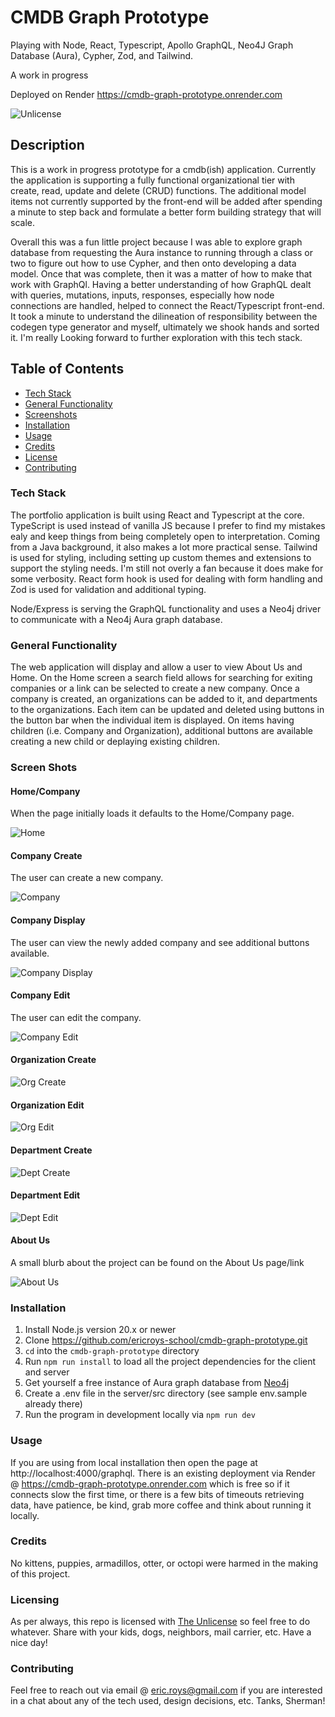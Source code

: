 # CMDB Graph Prototype

Playing with Node, React, Typescript, Apollo GraphQL, Neo4J Graph Database (Aura), Cypher, Zod, and Tailwind.

A work in progress

Deployed on Render
https://cmdb-graph-prototype.onrender.com

![Unlicense](https://img.shields.io/badge/license-The_Unlicense-blue)

## Description

This is a work in progress prototype for a cmdb(ish) application. Currently the application is supporting a fully functional organizational tier with create, read, update and delete (CRUD) functions. The additional model items not currently supported by the front-end will be added after spending a minute to step back and formulate a better form building strategy that will scale.

Overall this was a fun little project because I was able to explore graph database from requesting the Aura instance to running through a class or two to figure out how to use Cypher, and then onto developing a data model. Once that was complete, then it was a matter of how to make that work with GraphQl. Having a better understanding of how GraphQL dealt with queries, mutations, inputs, responses, especially how node connections are handled, helped to connect the React/Typescript front-end. It took a minute to understand the dilineation of responsibility between the codegen type generator and myself, ultimately we shook hands and sorted it. I'm really Looking forward to further exploration with this tech stack.

## Table of Contents

- [Tech Stack](#tech-stack)
- [General Functionality](#general-functionality)
- [Screenshots](#screen-shots)
- [Installation](#installation)
- [Usage](#usage)
- [Credits](#credits)
- [License](#licensing)
- [Contributing](#contributing)

### Tech Stack

The portfolio application is built using React and Typescript at the core. TypeScript is used instead of vanilla JS because I prefer to find my mistakes ealy and keep things from being completely open to interpretation. Coming from a Java background, it also makes a lot more practical sense. Tailwind is used for styling, including setting up custom themes and extensions to support the styling needs. I'm still not overly a fan because it does make for some verbosity. React form hook is used for dealing with form handling and Zod is used for validation and additional typing.

Node/Express is serving the GraphQL functionality and uses a Neo4j driver to communicate with a Neo4j Aura graph database.

### General Functionality

The web application will display and allow a user to view About Us and Home.
On the Home screen a search field allows for searching for exiting companies or a link can be selected to create a new company. Once a company is created, an organizations can be added to it, and departments to the organizations. Each item can be updated and deleted using buttons in the button bar when the individual item is displayed. On items having children (i.e. Company and Organization), additional buttons are available creating a new child or deplaying existing children.

### Screen Shots

#### Home/Company

When the page initially loads it defaults to the Home/Company page.

![Home](./docs/home_empty.PNG)

#### Company Create

The user can create a new company.

![Company](./docs/comcreate.PNG)

#### Company Display

The user can view the newly added company and see additional buttons available.

![Company Display](./docs/comdisplay.PNG)

#### Company Edit

The user can edit the company.

![Company Edit](./docs/comedit.PNG)

#### Organization Create

![Org Create](./docs/orgcreate.PNG)

#### Organization Edit

![Org Edit](./docs/orgedit.PNG)

#### Department Create

![Dept Create](./docs/deptcreate.PNG)

#### Department Edit

![Dept Edit](./docs/deptedit.PNG)

#### About Us

A small blurb about the project can be found on the About Us page/link

![About Us](./docs/aboutus.PNG)

### Installation

1.  Install Node.js version 20.x or newer
2.  Clone https://github.com/ericroys-school/cmdb-graph-prototype.git
3.  `cd` into the `cmdb-graph-prototype` directory
4.  Run `npm run install` to load all the project dependencies for the client and server
5.  Get yourself a free instance of Aura graph database from [Neo4j](https://neo4j.com)
6.  Create a .env file in the server/src directory (see sample env.sample already there)
7.  Run the program in development locally via `npm run dev`

### Usage

If you are using from local installation then open the page at http://localhost:4000/graphql.
There is an existing deployment via Render @ https://cmdb-graph-prototype.onrender.com which is free so if it connects slow the first time, or there is a few bits of timeouts retrieving data, have patience, be kind, grab more coffee and think about running it locally.

### Credits

No kittens, puppies, armadillos, otter, or octopi were harmed in the making of this project.

### Licensing

As per always, this repo is licensed with [The Unlicense](http://choosealicense.com/licenses/unlicense) so feel free to do whatever. Share with your kids, dogs, neighbors, mail carrier, etc. Have a nice day!

### Contributing

Feel free to reach out via email @ eric.roys@gmail.com if you are interested in a chat about any of the tech used, design decisions, etc. Tanks, Sherman!
